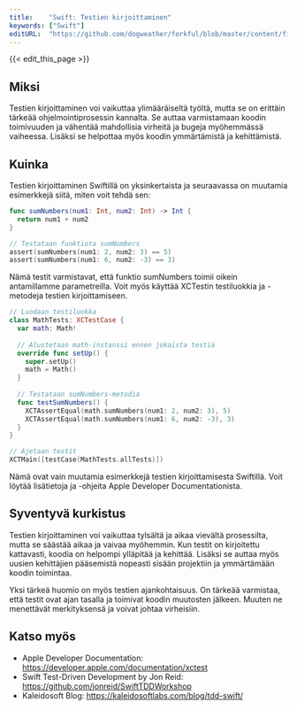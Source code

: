 ```yaml
---
title:    "Swift: Testien kirjoittaminen"
keywords: ["Swift"]
editURL:  "https://github.com/dogweather/forkful/blob/master/content/fi/swift/writing-tests.md"
---
```


{{< edit_this_page >}}

## Miksi

Testien kirjoittaminen voi vaikuttaa ylimääräiseltä työltä, mutta se on erittäin tärkeää ohjelmointiprosessin kannalta. Se auttaa varmistamaan koodin toimivuuden ja vähentää mahdollisia virheitä ja bugeja myöhemmässä vaiheessa. Lisäksi se helpottaa myös koodin ymmärtämistä ja kehittämistä.

## Kuinka

Testien kirjoittaminen Swiftillä on yksinkertaista ja seuraavassa on muutamia esimerkkejä siitä, miten voit tehdä sen:

```Swift
func sumNumbers(num1: Int, num2: Int) -> Int {
  return num1 + num2
}

// Testataan funktiota sumNumbers
assert(sumNumbers(num1: 2, num2: 3) == 5)
assert(sumNumbers(num1: 6, num2: -3) == 3)
```

Nämä testit varmistavat, että funktio sumNumbers toimii oikein antamillamme parametreilla. Voit myös käyttää XCTestin testiluokkia ja -metodeja testien kirjoittamiseen.

```Swift
// Luodaan testiluokka
class MathTests: XCTestCase {
  var math: Math!
  
  // Alustetaan math-instanssi ennen jokaista testiä
  override func setUp() {
    super.setUp()
    math = Math()
  }
  
  // Testataan sumNumbers-metodia
  func testSumNumbers() {
    XCTAssertEqual(math.sumNumbers(num1: 2, num2: 3), 5)
    XCTAssertEqual(math.sumNumbers(num1: 6, num2: -3), 3)
  }
}

// Ajetaan testit
XCTMain([testCase(MathTests.allTests)])
```

Nämä ovat vain muutamia esimerkkejä testien kirjoittamisesta Swiftillä. Voit löytää lisätietoja ja -ohjeita Apple Developer Documentationista.

## Syventyvä kurkistus

Testien kirjoittaminen voi vaikuttaa tylsältä ja aikaa vievältä prosessilta, mutta se säästää aikaa ja vaivaa myöhemmin. Kun testit on kirjoitettu kattavasti, koodia on helpompi ylläpitää ja kehittää. Lisäksi se auttaa myös uusien kehittäjien pääsemistä nopeasti sisään projektiin ja ymmärtämään koodin toimintaa.

Yksi tärkeä huomio on myös testien ajankohtaisuus. On tärkeää varmistaa, että testit ovat ajan tasalla ja toimivat koodin muutosten jälkeen. Muuten ne menettävät merkityksensä ja voivat johtaa virheisiin.

## Katso myös

- Apple Developer Documentation: https://developer.apple.com/documentation/xctest
- Swift Test-Driven Development by Jon Reid: https://github.com/jonreid/SwiftTDDWorkshop
- Kaleidosoft Blog: https://kaleidosoftlabs.com/blog/tdd-swift/